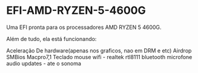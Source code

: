# EFI-AMD-RYZEN-5-4600G
Uma EFI pronta para os processadores AMD RYZEN 5 4600G.

Além de tudo, ela está funcionando:

Aceleração De hardware(apenas nos graficos, nao em DRM e etc)
Airdrop
SMBios Macpro7,1
Teclado
mouse
wifi - realtek rtl8111
bluetooth
microfone
audio
updates - ate o sonoma
